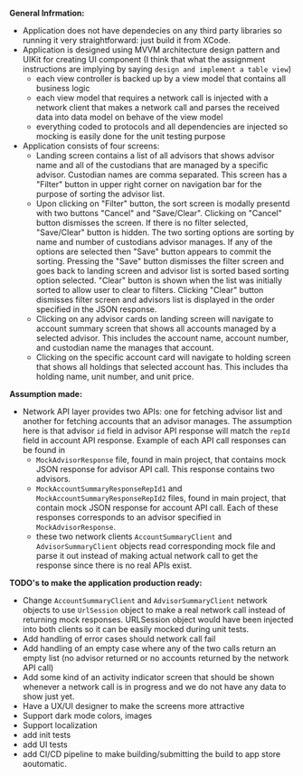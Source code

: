 **General Infrmation:**
- Application does not have dependecies on any third party libraries so running it very straightforward: just build it from XCode.
- Application is designed using MVVM architecture design pattern and UIKit for creating UI component (I think that what the assignment instructions are implying by saying `design and implement a table view`)
  - each view controller is backed up by a view model that contains all business logic
  - each view model that requires a network call is injected with a network client that makes a network call and parses the received data into data model on behave of the view model
  - everything coded to protocols and all dependencies are injected so mocking is easily done for the unit testing purpose
- Application consists of four screens:
  - Landing screen contains a list of all advisors that shows advisor name and all of the custodians that are managed by a specific advisor. Custodian names are comma separated. This screen has a "Filter" button in upper right corner on navigation bar for the purpose of sorting the advisor list.
  - Upon clicking on "Filter" button, the sort screen is modally presentd with two buttons "Cancel" and "Save/Clear". Clicking on "Cancel" button dismisses the screen. If there is no filter selected, "Save/Clear" button is hidden. The two sorting options are sorting by name and number of custodians advisor manages. If any of the options are selected then "Save" button appears to commit the sorting. Pressing the "Save" button dismisses the filter screen and goes back to landing screen and advisor list is sorted based sorting option selected. "Clear" button is shown when the list was initially sorted to allow user to clear to filters. Clicking "Clear" button dismisses filter screen and advisors list is displayed in the order specified in the JSON response.
  - Clicking on any advisor cards on landing screen will navigate to account summary screen that shows all accounts managed by a selected advisor. This includes the account name, account number, and custodian name the manages that account.
  - Clicking on the specific account card will navigate to holding screen that shows all holdings that selected account has. This includes tha holding name, unit number, and unit price.

**Assumption made:**
- Network API layer provides two APIs: one for fetching advisor list and another for fetching accounts that an advisor manages. The assumption here is that advisor `id` field in advisor API response will match the `repId` field in account API response. Example of each API call responses can be found in
  - `MockAdvisorResponse` file, found in main project, that contains mock JSON response for advisor API call. This response contains two advisors.
  - `MockAccountSummaryResponseRepId1` and `MockAccountSummaryResponseRepId2` files, found in main project, that contain mock JSON response for account API call. Each of these responses corresponds to an advisor specified in `MockAdvisorResponse`.
  - these two network clients `AccountSummaryClient` and `AdvisorSummaryClient` objects read corresponding mock file and parse it out instead of making actual network call to get the response since there is no real APIs exist.

**TODO's to make the application production ready:**
- Change `AccountSummaryClient` and `AdvisorSummaryClient` network objects to use `UrlSession` object to make a real network call instead of returning mock responses. URLSession object would have been injected into both clients so it can be easily mocked during unit tests.
- Add handling of error cases should network call fail
- Add handling of an empty case where any of the two calls return an empty list (no advisor returned or no accounts returned by the network API call)
- Add some kind of an activity indicator screen that should be shown whenever a network call is in progress and we do not have any data to show just yet.
- Have a UX/UI designer to make the screens more attractive
- Support dark mode colors, images
- Support localization
- add init tests
- add UI tests
- add CI/CD pipeline to make building/submitting the build to app store aoutomatic.
